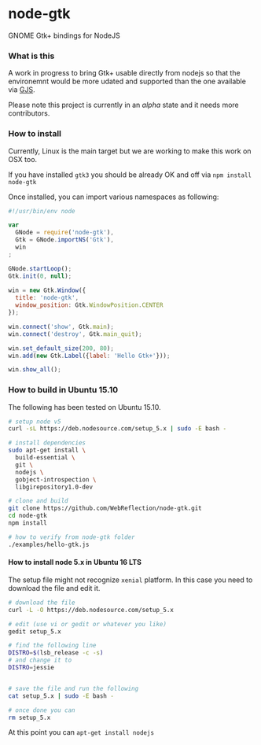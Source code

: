 # node-gtk
GNOME Gtk+ bindings for NodeJS

### What is this
A work in progress to bring Gtk+ usable directly from nodejs so that the environemnt would be more udated and supported than the one available via [GJS](https://wiki.gnome.org/action/show/Projects/Gjs).

Please note this project is currently in an _alpha_ state and it needs more contributors.


### How to install
Currently, Linux is the main target but we are working to make this work on OSX too.

If you have installed `gtk3` you should be already OK and off via `npm install node-gtk`

Once installed, you can import various namespaces as following:
```js
#!/usr/bin/env node

var
  GNode = require('node-gtk'),
  Gtk = GNode.importNS('Gtk'),
  win
;

GNode.startLoop();
Gtk.init(0, null);
 
win = new Gtk.Window({
  title: 'node-gtk',
  window_position: Gtk.WindowPosition.CENTER
});

win.connect('show', Gtk.main);
win.connect('destroy', Gtk.main_quit);

win.set_default_size(200, 80);
win.add(new Gtk.Label({label: 'Hello Gtk+'}));

win.show_all();
```


### How to build in Ubuntu 15.10
The following has been tested on Ubuntu 15.10.
```bash
# setup node v5
curl -sL https://deb.nodesource.com/setup_5.x | sudo -E bash -

# install dependencies
sudo apt-get install \
  build-essential \
  git \
  nodejs \
  gobject-introspection \
  libgirepository1.0-dev

# clone and build
git clone https://github.com/WebReflection/node-gtk.git
cd node-gtk
npm install

# how to verify from node-gtk folder
./examples/hello-gtk.js
```

#### How to install node 5.x in Ubuntu 16 LTS
The setup file might not recognize `xenial` platform.
In this case you need to download the file and edit it.

```bash
# download the file
curl -L -O https://deb.nodesource.com/setup_5.x

# edit (use vi or gedit or whatever you like) 
gedit setup_5.x

# find the following line
DISTRO=$(lsb_release -c -s)
# and change it to
DISTRO=jessie


# save the file and run the following
cat setup_5.x | sudo -E bash -

# once done you can
rm setup_5.x
```

At this point you can `apt-get install nodejs`